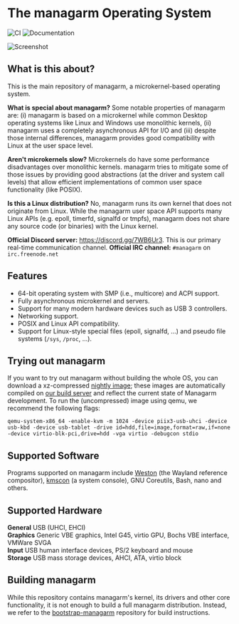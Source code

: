 # The managarm Operating System

![CI](https://github.com/managarm/managarm/workflows/CI/badge.svg) ![Documentation](https://github.com/managarm/managarm/workflows/Documentation/badge.svg)

![Screenshot](../assets/screenshots/managarm-glxgears-xclock.png?raw=true)

## What is this about?

This is the main repository of managarm, a microkernel-based operating system.

**What is special about managarm?** Some notable properties of managarm are:
(i) managarm is based on a microkernel while common Desktop operating systems like Linux and Windows use monolithic kernels,
(ii) managarm uses a completely asynchronous API for I/O
and (iii) despite those internal differences, managarm provides good compatibility with Linux at the user space level.

**Aren't microkernels slow?** Microkernels do have some performance disadvantages over monolithic kernels.
managarm tries to mitigate some of those issues by providing good abstractions (at the driver and system call levels)
that allow efficient implementations of common user space functionality (like POSIX).

**Is this a Linux distribution?** No, managarm runs its own kernel that does not originate from Linux.
While the managarm user space API supports many Linux APIs (e.g. epoll, timerfd, signalfd or tmpfs),
managarm does not share any source code (or binaries) with the Linux kernel.

**Official Discord server:** https://discord.gg/7WB6Ur3. This is our primary real-time communication channel.
**Official IRC channel:** `#managarm` on `irc.freenode.net`

## Features

* 64-bit operating system with SMP (i.e., multicore) and ACPI support.
* Fully asynchronous microkernel and servers.
* Support for many modern hardware devices such as USB 3 controllers.
* Networking support.
* POSIX and Linux API compatibility.
* Support for Linux-style special files (epoll, signalfd, ...) and pseudo file systems (`/sys`, `/proc`, ...).

## Trying out managarm

If you want to try out managarm without building the whole OS, you can download a
xz-compressed [nightly image](https://ci.managarm.org/repos/files/managarm/rolling/image.xz);
these images are automatically compiled on [our build server](https://ci.managarm.org)
and reflect the current state of Managarm development.
To run the (uncompressed) image using qemu, we recommend the following flags:

`qemu-system-x86_64 -enable-kvm -m 1024 -device piix3-usb-uhci -device usb-kbd -device usb-tablet -drive id=hdd,file=image,format=raw,if=none -device virtio-blk-pci,drive=hdd -vga virtio -debugcon stdio`

## Supported Software

Programs supported on managarm include [Weston](https://gitlab.freedesktop.org/wayland/weston/) (the Wayland reference compositor), [kmscon](https://www.freedesktop.org/wiki/Software/kmscon/) (a system console), GNU Coreutils, Bash, nano and others.

## Supported Hardware
**General** USB (UHCI, EHCI)\
**Graphics** Generic VBE graphics, Intel G45, virtio GPU, Bochs VBE interface, VMWare SVGA\
**Input** USB human interface devices, PS/2 keyboard and mouse\
**Storage** USB mass storage devices, AHCI, ATA, virtio block

## Building managarm

While this repository contains managarm's kernel, its drivers and other core functionality,
it is not enough to build a full managarm distribution. Instead, we refer to the
[bootstrap-managarm](https://github.com/managarm/bootstrap-managarm) repository for build instructions.

